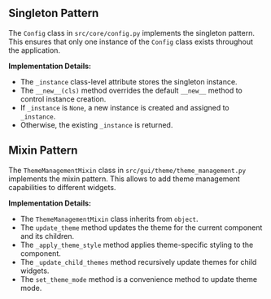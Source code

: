 ## Singleton Pattern

The `Config` class in `src/core/config.py` implements the singleton pattern. This ensures that only one instance of the `Config` class exists throughout the application.

**Implementation Details:**

*   The `_instance` class-level attribute stores the singleton instance.
*   The `__new__(cls)` method overrides the default `__new__` method to control instance creation.
*   If `_instance` is `None`, a new instance is created and assigned to `_instance`.
*   Otherwise, the existing `_instance` is returned.

## Mixin Pattern

The `ThemeManagementMixin` class in `src/gui/theme/theme_management.py` implements the mixin pattern. This allows to add theme management capabilities to different widgets.

**Implementation Details:**

*   The `ThemeManagementMixin` class inherits from `object`.
*   The `update_theme` method updates the theme for the current component and its children.
*   The `_apply_theme_style` method applies theme-specific styling to the component.
*   The `_update_child_themes` method recursively update themes for child widgets.
*   The `set_theme_mode` method is a convenience method to update theme mode.
